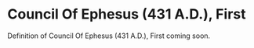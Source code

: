 # Council Of Ephesus (431 A.D.), First
Definition of Council Of Ephesus (431 A.D.), First coming soon.
